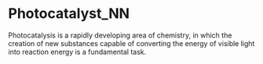 # Photocatalyst_NN

Photocatalysis is a rapidly developing area of chemistry, in which the creation of new substances capable of converting the energy of visible light into reaction energy is a fundamental task.
